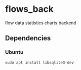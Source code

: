 # flows_back
flow data statistics charts backend

## Dependencies

### Ubuntu
```shell
sudo apt install libsqlite3-dev
```

